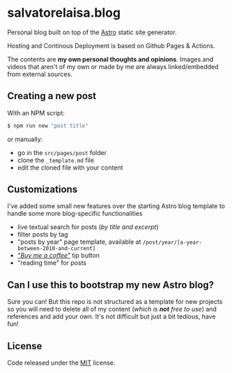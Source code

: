 # salvatorelaisa.blog

Personal blog built on top of the [Astro](https://astro.build/) static site generator.

Hosting and Continous Deployment is based on Github Pages & Actions.

The contents are **my own personal thoughts and opinions**. Images and videos that aren't of my own or made by me are always linked/embedded from external sources.

## Creating a new post

With an NPM script:

```bash
$ npm run new "post title"
```

or manually:

- go in the `src/pages/post` folder
- clone the `_template.md` file
- edit the cloned file with your content

## Customizations

I've added some small new features over the starting Astro blog template to handle some more blog-specific functionalities

- live textual search for posts (_by title and excerpt_)
- filter posts by tag
- "posts by year" page template, available at `/post/year/[a-year-between-2010-and-current]`
- ["_Buy me a coffee_"](https://www.buymeacoffee.com/moebiusmania) tip button
- "reading time" for posts

## Can I use this to bootstrap my new Astro blog?

Sure you can! But this repo is not structured as a template for new projects so you will need to delete all of my content (_which is **not** free to use_) and references and add your own. It's not difficult but just a bit tedious, have fun!

## License

Code released under the [MIT](LICENSE) license.
